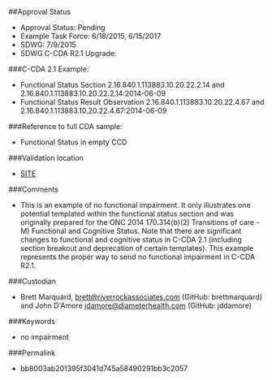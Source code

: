 ##Approval Status

* Approval Status: Pending
* Example Task Force: 6/18/2015, 6/15/2017
* SDWG: 7/9/2015
* SDWG C-CDA R2.1 Upgrade:

###C-CDA 2.1 Example:

* Functional Status Section 2.16.840.1.113883.10.20.22.2.14 and 2.16.840.1.113883.10.20.22.2.14:2014-06-09
* Functional Status Result Observation 2.16.840.1.113883.10.20.22.4.67 and 2.16.840.1.113883.10.20.22.4.67:2014-06-09

###Reference to full CDA sample:

* Functional Status in empty CCD

###Validation location

* [SITE](https://sitenv.org/c-cda-validator)


###Comments

* This is an example of no functional impairment. It only illustrates one potential templated within the functional status section and was originally prepared for the ONC 2014 170.314(b)(2) Transitions of care - M) Functional and Cognitive Status. Note that there are significant changes to functional and cognitive status in C-CDA 2.1 (including section breakout and deprecation of certain templates). This example represents the proper way to send no functional impairment in C-CDA R2.1.

###Custodian

* Brett Marquard, brett@riverrockassociates.com (GitHub: brettmarquard) and John D'Amore jdamore@diameterhealth.com (GitHub: jddamore)

###Keywords

* no impairment





###Permalink
* bb8003ab201395f3041d745a58490291bb3c2057
